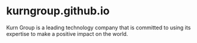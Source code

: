 # kurngroup.github.io
 Kurn Group is a leading technology company that is committed to using its expertise to make a positive impact on the world.
